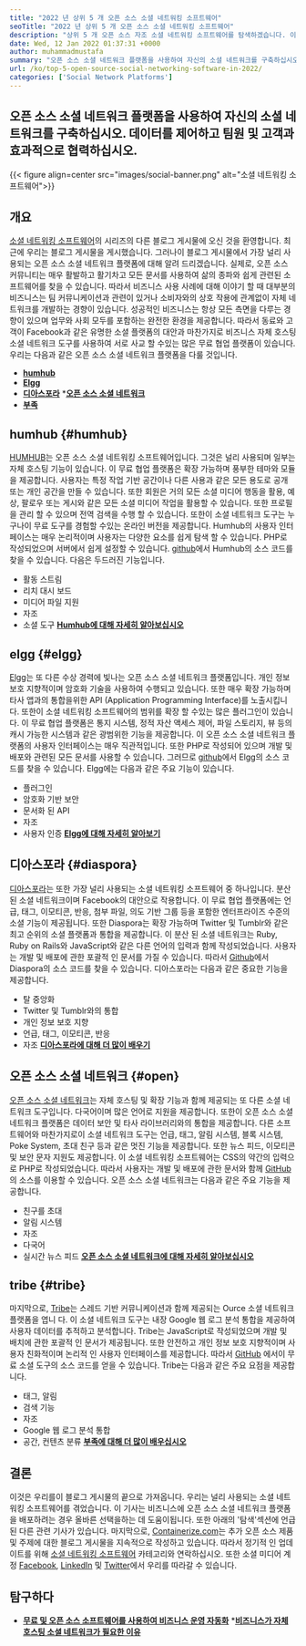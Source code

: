 ```yaml
---
title: "2022 년 상위 5 개 오픈 소스 소셜 네트워킹 소프트웨어" 
seoTitle: "2022 년 상위 5 개 오픈 소스 소셜 네트워킹 소프트웨어" 
description: "상위 5 개 오픈 소스 자조 소셜 네트워킹 소프트웨어를 탐색하겠습니다. 이 소프트웨어에는 Humhub, Elgg, Diaspora, 오픈 소스 소셜 네트워크 및 부족이 포함됩니다." 
date: Wed, 12 Jan 2022 01:37:31 +0000
author: muhammadmustafa
summary: "오픈 소스 소셜 네트워크 플랫폼을 사용하여 자신의 소셜 네트워크를 구축하십시오. 데이터를 제어하고 팀원과 협력하십시오 & amp; 고객." 
url: /ko/top-5-open-source-social-networking-software-in-2022/
categories: ['Social Network Platforms']
---
```


## 오픈 소스 소셜 네트워크 플랫폼을 사용하여 자신의 소셜 네트워크를 구축하십시오. 데이터를 제어하고 팀원 및 고객과 효과적으로 협력하십시오.

{{< figure align=center src="images/social-banner.png" alt="소셜 네트워킹 소프트웨어">}}


## 개요
[소셜 네트워킹 소프트웨어][1]의 시리즈의 다른 블로그 게시물에 오신 것을 환영합니다. 최근에 우리는 블로그 게시물을 게시했습니다. 그러나이 블로그 게시물에서 가장 널리 사용되는 오픈 소스 소셜 네트워크 플랫폼에 대해 알려 드리겠습니다. 실제로, 오픈 소스 커뮤니티는 매우 활발하고 활기차고 모든 문서를 사용하여 삶의 종파와 쉽게 관련된 소프트웨어를 찾을 수 있습니다. 따라서 비즈니스 사용 사례에 대해 이야기 할 때 대부분의 비즈니스는 팀 커뮤니케이션과 관련이 있거나 소비자와의 상호 작용에 관계없이 자체 네트워크를 개발하는 경향이 있습니다.
성공적인 비즈니스는 항상 모든 측면을 다루는 경향이 있으며 업무와 사회 모두를 포함하는 완전한 환경을 제공합니다. 따라서 동료와 고객이 Facebook과 같은 유명한 소셜 플랫폼의 대안과 마찬가지로 비즈니스 자체 호스팅 소셜 네트워크 도구를 사용하여 서로 사교 할 수있는 많은 무료 협업 플랫폼이 있습니다. 우리는 다음과 같은 오픈 소스 소셜 네트워크 플랫폼을 다룰 것입니다.
  * **[humhub][3]**
  * **[Elgg][4]**
  * **[디아스포라][5]**
  *[**오픈 소스 소셜 네트워크** ][6]
  * **[부족][7]**

## humhub   {#humhub}
[HUMHUB][8]는 오픈 소스 소셜 네트워킹 소프트웨어입니다. 그것은 널리 사용되며 일부는 자체 호스팅 기능이 있습니다. 이 무료 협업 플랫폼은 확장 가능하며 풍부한 테마와 모듈을 제공합니다. 사용자는 특정 작업 기반 공간이나 다른 사용과 같은 모든 용도로 공개 또는 개인 공간을 만들 수 있습니다. 또한 회원은 거의 모든 소셜 미디어 행동을 활용, 예상, 팔로우 또는 게시와 같은 모든 소셜 미디어 작업을 활용할 수 있습니다. 또한 프로필을 관리 할 수 ​​있으며 전역 검색을 수행 할 수 있습니다. 또한이 소셜 네트워크 도구는 누구나이 무료 도구를 경험할 수있는 온라인 버전을 제공합니다. Humhub의 사용자 인터페이스는 매우 논리적이며 사용자는 다양한 요소를 쉽게 탐색 할 수 있습니다. PHP로 작성되었으며 서버에서 쉽게 설정할 수 있습니다. [github][9]에서 Humhub의 소스 코드를 찾을 수 있습니다.
다음은 두드러진 기능입니다.
  * 활동 스트림
  * 리치 대시 보드
  * 미디어 파일 지원
  * 자조
  * 소셜 도구
[**Humhub에 대해 자세히 알아보십시오** ][10]

## elgg   {#elgg}
[Elgg][11]는 또 다른 수상 경력에 빛나는 오픈 소스 소셜 네트워크 플랫폼입니다. 개인 정보 보호 지향적이며 암호화 기술을 사용하여 수행되고 있습니다. 또한 매우 확장 가능하며 타사 앱과의 통합을위한 API (Application Programming Interface)를 노출시킵니다. 또한이 소셜 네트워킹 소프트웨어의 범위를 확장 할 수있는 많은 플러그인이 있습니다. 이 무료 협업 플랫폼은 통지 시스템, 정적 자산 액세스 제어, 파일 스토리지, 뷰 등의 캐시 가능한 시스템과 같은 광범위한 기능을 제공합니다. 이 오픈 소스 소셜 네트워크 플랫폼의 사용자 인터페이스는 매우 직관적입니다. 또한 PHP로 작성되어 있으며 개발 및 배포와 관련된 모든 문서를 사용할 수 있습니다. 그러므로 [github][12]에서 Elgg의 소스 코드를 찾을 수 있습니다.
Elgg에는 다음과 같은 주요 기능이 있습니다.
  * 플러그인
  * 암호화 기반 보안
  * 문서화 된 API
  * 자조
  * 사용자 인증
**[Elgg에 대해 자세히 알아보기][13]**

## 디아스포라   {#diaspora}
[디아스포라][14]는 또한 가장 널리 사용되는 소셜 네트워킹 소프트웨어 중 하나입니다. 분산 된 소셜 네트워크이며 Facebook의 대안으로 작용합니다. 이 무료 협업 플랫폼에는 언급, 태그, 이모티콘, 반응, 첨부 파일, 의도 기반 그룹 등을 포함한 엔터프라이즈 수준의 소셜 기능이 제공됩니다. 또한 Diaspora는 확장 가능하며 Twitter 및 Tumblr와 같은 최고 순위의 소셜 플랫폼과 통합을 제공합니다. 이 분산 된 소셜 네트워크는 Ruby, Ruby on Rails와 JavaScript와 같은 다른 언어의 입력과 함께 작성되었습니다. 사용자는 개발 및 배포에 관한 포괄적 인 문서를 가질 수 있습니다. 따라서 [Github][15]에서 Diaspora의 소스 코드를 찾을 수 있습니다.
디아스포라는 다음과 같은 중요한 기능을 제공합니다.
  * 탈 중앙화
  * Twitter 및 Tumblr와의 통합
  * 개인 정보 보호 지향
  * 언급, 태그, 이모티콘, 반응
  * 자조
**[디아스포라에 대해 더 많이 배우기][16]**

## 오픈 소스 소셜 네트워크   {#open}
[오픈 소스 소셜 네트워크][17]는 자체 호스팅 및 확장 기능과 함께 제공되는 또 다른 소셜 네트워크 도구입니다. 다국어이며 많은 언어로 지원을 제공합니다. 또한이 오픈 소스 소셜 네트워크 플랫폼은 데이터 보안 및 타사 라이브러리와의 통합을 제공합니다. 다른 소프트웨어와 마찬가지로이 소셜 네트워크 도구는 언급, 태그, 알림 시스템, 블록 시스템, Poke System, 초대 친구 등과 같은 멋진 기능을 제공합니다. 또한 뉴스 피드, 이모티콘 및 보안 문자 지원도 제공합니다. 이 소셜 네트워킹 소프트웨어는 CSS의 약간의 입력으로 PHP로 작성되었습니다. 따라서 사용자는 개발 및 배포에 관한 문서와 함께 [GitHub][18]의 소스를 이용할 수 있습니다.
오픈 소스 소셜 네트워크는 다음과 같은 주요 기능을 제공합니다.
  * 친구를 초대
  * 알림 시스템
  * 자조
  * 다국어
  * 실시간 뉴스 피드
[**오픈 소스 소셜 네트워크에 대해 자세히 알아보십시오** ][19]

## tribe   {#tribe}
마지막으로, [Tribe][20]는 스레드 기반 커뮤니케이션과 함께 제공되는 Ource 소셜 네트워크 플랫폼을 엽니 다. 이 소셜 네트워크 도구는 내장 Google 웹 로그 분석 통합을 제공하여 사용자 데이터를 추적하고 분석합니다. Tribe는 JavaScript로 작성되었으며 개발 및 배치에 관한 포괄적 인 문서가 제공됩니다. 또한 안전하고 개인 정보 보호 지향적이며 사용자 친화적이며 논리적 인 사용자 인터페이스를 제공합니다. 따라서 [GitHub][21] 에서이 무료 소셜 도구의 소스 코드를 얻을 수 있습니다.
Tribe는 다음과 같은 주요 요점을 제공합니다.
  * 태그, 알림
  * 검색 기능
  * 자조
  * Google 웹 로그 분석 통합
  * 공간, 컨텐츠 분류
[**부족에 대해 더 많이 배우십시오** ][22]

## **결론**
이것은 우리를이 블로그 게시물의 끝으로 가져옵니다. 우리는 널리 사용되는 소셜 네트워킹 소프트웨어를 겪었습니다. 이 기사는 비즈니스에 오픈 소스 소셜 네트워크 플랫폼을 배포하려는 경우 올바른 선택을하는 데 도움이됩니다. 또한 아래의 '탐색'섹션에 언급 된 다른 관련 기사가 있습니다.
마지막으로, [Containerize.com][23]는 추가 오픈 소스 제품 및 주제에 대한 블로그 게시물을 지속적으로 작성하고 있습니다. 따라서 정기적 인 업데이트를 위해 [][24][소셜 네트워킹 소프트웨어][25] 카테고리와 연락하십시오. 또한 소셜 미디어 계정 [Facebook][26], [LinkedIn][27] 및 [Twitter][28]에서 우리를 따라갈 수 있습니다.

## 탐구하다
  * **[무료 및 오픈 소스 소프트웨어를 사용하여 비즈니스 운영 자동화][29]**
  *[**비즈니스가 자체 호스팅 소셜 네트워크가 필요한 이유** ][17]

  
[1]: https://blog.containerize.com/category/social-network-platforms/
[2]: https://blog.containerize.com/social-network-platforms/why-your-business-needs-a-self-hosted-social-network/
[3]: #Humhub
[4]: #Elgg
[5]: #Diaspora
[6]: #Open
[7]: #Tribe
[8]: https://products.containerize.com/social-network-platforms/humhub/
[9]: https://github.com/humhub/humhub
[10]: https://www.humhub.com/en
[11]: https://products.containerize.com/social-network-platforms/elgg/
[12]: https://github.com/elgg/elgg
[13]: https://elgg.org/
[14]: https://products.containerize.com/social-network-platforms/diaspora/
[15]: https://github.com/diaspora/diaspora
[16]: https://diasporafoundation.org/
[17]: https://products.containerize.com/social-network-platforms/open-source-social-network/
[18]: https://github.com/opensource-socialnetwork/opensource-socialnetwork
[19]: https://www.opensource-socialnetwork.org/
[20]: https://products.containerize.com/social-network-platforms/tribe/
[21]: https://github.com/tribeplatform/api-documentation
[22]: https://docs.tribe.so/
[23]: https://www.containerize.com/
[24]: https://products.containerize.com/video-conferencing/
[25]: https://products.containerize.com/social-network-platforms/
[26]: https://web.facebook.com/containerize
[27]: https://www.linkedin.com/company/containerize/
[28]: https://twitter.com/containerize_co
[29]: https://blog.containerize.com/blogging/automate-business-operations-using-open-source-software/
